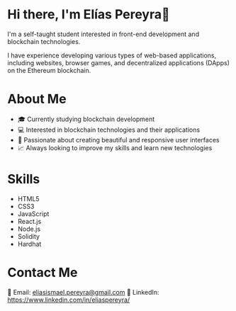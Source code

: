 # Hi there, I'm Elías Pereyra👋

I'm a self-taught student interested in front-end development and blockchain technologies.

I have experience developing various types of web-based applications, including websites, browser games, and decentralized applications (DApps) on the Ethereum blockchain.

# About Me
- 🎓 Currently studying blockchain development
- 💻 Interested in blockchain technologies and their applications
- 🚀 Passionate about creating beautiful and responsive user interfaces
- 📈 Always looking to improve my skills and learn new technologies

# Skills
- HTML5
- CSS3
- JavaScript
- React.js
- Node.js
- Solidity
- Hardhat

# Contact Me
📧 Email: eliasismael.pereyra@gmail.com
🔗 LinkedIn: https://www.linkedin.com/in/eliaspereyra/
